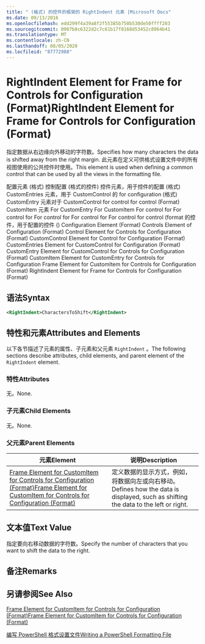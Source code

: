 ```yaml
---
title: " (格式) 的控件的框架的 RightIndent 元素 |Microsoft Docs"
ms.date: 09/13/2016
ms.openlocfilehash: edd299f4a39a8f2f55385b750b530de50ffff203
ms.sourcegitcommit: 0907b8c6322d2c7c61b17f8168d53452c8964b41
ms.translationtype: MT
ms.contentlocale: zh-CN
ms.lasthandoff: 08/05/2020
ms.locfileid: "87772988"
---
```

# <a name="rightindent-element-for-frame-for-controls-for-configuration-format"></a><span data-ttu-id="1ef3a-102">RightIndent Element for Frame for Controls for Configuration (Format)</span><span class="sxs-lookup"><span data-stu-id="1ef3a-102">RightIndent Element for Frame for Controls for Configuration (Format)</span></span>

<span data-ttu-id="1ef3a-103">指定数据从右边缘向外移动的字符数。</span><span class="sxs-lookup"><span data-stu-id="1ef3a-103">Specifies how many characters the data is shifted away from the right margin.</span></span> <span data-ttu-id="1ef3a-104">此元素在定义可供格式设置文件中的所有视图使用的公共控件时使用。</span><span class="sxs-lookup"><span data-stu-id="1ef3a-104">This element is used when defining a common control that can be used by all the views in the formatting file.</span></span>

<span data-ttu-id="1ef3a-105">配置元素 (格式) 控制配置 (格式的控件) 控件元素，用于控件的配置 (格式) CustomEntries 元素，用于 CustomControl 的 for configuration (格式) CustomEntry 元素对于 CustomControl for control for control (Format) CustomItem 元素 For CustomEntry For CustomItem For control for For control for For control for For control for For control for control (format 的控件，用于配置的控件 () </span><span class="sxs-lookup"><span data-stu-id="1ef3a-105">Configuration Element (Format) Controls Element of Configuration (Format) Control Element for Controls for Configuration (Format) CustomControl Element for Control for Configuration (Format) CustomEntries Element for CustomControl for Configuration (Format) CustomEntry Element for CustomControl for Controls for Configuration (Format) CustomItem Element for CustomEntry for Controls for Configuration Frame Element for CustomItem for Controls for Configuration (Format) RightIndent Element for Frame for Controls for Configuration (Format)</span></span>

## <a name="syntax"></a><span data-ttu-id="1ef3a-106">语法</span><span class="sxs-lookup"><span data-stu-id="1ef3a-106">Syntax</span></span>

```xml
<RightIndent>CharactersToShift</RightIndent>
```

## <a name="attributes-and-elements"></a><span data-ttu-id="1ef3a-107">特性和元素</span><span class="sxs-lookup"><span data-stu-id="1ef3a-107">Attributes and Elements</span></span>

<span data-ttu-id="1ef3a-108">以下各节描述了元素的属性、子元素和父元素 `RightIndent` 。</span><span class="sxs-lookup"><span data-stu-id="1ef3a-108">The following sections describe attributes, child elements, and parent element of the `RightIndent` element.</span></span>

### <a name="attributes"></a><span data-ttu-id="1ef3a-109">特性</span><span class="sxs-lookup"><span data-stu-id="1ef3a-109">Attributes</span></span>

<span data-ttu-id="1ef3a-110">无。</span><span class="sxs-lookup"><span data-stu-id="1ef3a-110">None.</span></span>

### <a name="child-elements"></a><span data-ttu-id="1ef3a-111">子元素</span><span class="sxs-lookup"><span data-stu-id="1ef3a-111">Child Elements</span></span>

<span data-ttu-id="1ef3a-112">无。</span><span class="sxs-lookup"><span data-stu-id="1ef3a-112">None.</span></span>

### <a name="parent-elements"></a><span data-ttu-id="1ef3a-113">父元素</span><span class="sxs-lookup"><span data-stu-id="1ef3a-113">Parent Elements</span></span>

|<span data-ttu-id="1ef3a-114">元素</span><span class="sxs-lookup"><span data-stu-id="1ef3a-114">Element</span></span>|<span data-ttu-id="1ef3a-115">说明</span><span class="sxs-lookup"><span data-stu-id="1ef3a-115">Description</span></span>|
|-------------|-----------------|
|[<span data-ttu-id="1ef3a-116">Frame Element for CustomItem for Controls for Configuration (Format)</span><span class="sxs-lookup"><span data-stu-id="1ef3a-116">Frame Element for CustomItem for Controls for Configuration (Format)</span></span>](./frame-element-for-customitem-for-controls-for-configuration-format.md)|<span data-ttu-id="1ef3a-117">定义数据的显示方式，例如，将数据向左或向右移动。</span><span class="sxs-lookup"><span data-stu-id="1ef3a-117">Defines how the data is displayed, such as shifting the data to the left or right.</span></span>|

## <a name="text-value"></a><span data-ttu-id="1ef3a-118">文本值</span><span class="sxs-lookup"><span data-stu-id="1ef3a-118">Text Value</span></span>

<span data-ttu-id="1ef3a-119">指定要向右移动数据的字符数。</span><span class="sxs-lookup"><span data-stu-id="1ef3a-119">Specify the number of characters that you want to shift the data to the right.</span></span>

## <a name="remarks"></a><span data-ttu-id="1ef3a-120">备注</span><span class="sxs-lookup"><span data-stu-id="1ef3a-120">Remarks</span></span>

## <a name="see-also"></a><span data-ttu-id="1ef3a-121">另请参阅</span><span class="sxs-lookup"><span data-stu-id="1ef3a-121">See Also</span></span>

[<span data-ttu-id="1ef3a-122">Frame Element for CustomItem for Controls for Configuration (Format)</span><span class="sxs-lookup"><span data-stu-id="1ef3a-122">Frame Element for CustomItem for Controls for Configuration (Format)</span></span>](./frame-element-for-customitem-for-controls-for-configuration-format.md)

[<span data-ttu-id="1ef3a-123">编写 PowerShell 格式设置文件</span><span class="sxs-lookup"><span data-stu-id="1ef3a-123">Writing a PowerShell Formatting File</span></span>](./writing-a-powershell-formatting-file.md)
